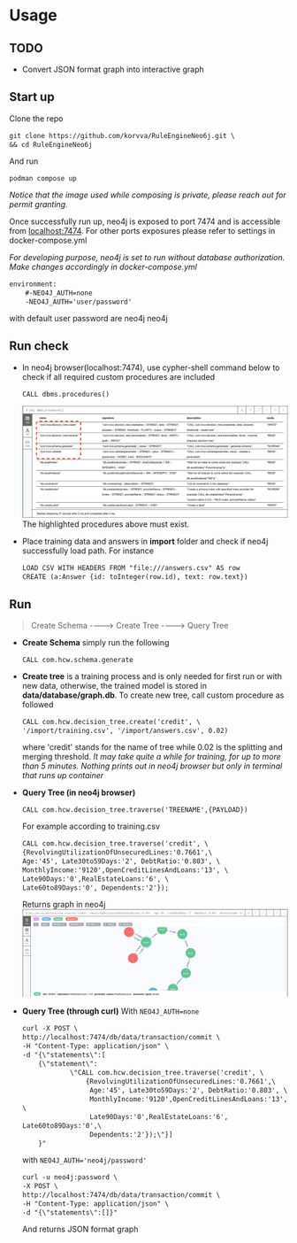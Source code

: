 # Usage

## TODO
* Convert JSON format graph into interactive graph

## Start up
Clone the repo
```shell
git clone https://github.com/korvva/RuleEngineNeo6j.git \
&& cd RuleEngineNeo6j
```
And run
```shell!
podman compose up
```
*Notice that the image used while composing is private, please reach out for permit granting.*

Once successfully run up, neo4j is exposed to port 7474 and is accessible from [localhost:7474](http://localhost:7474). For other ports exposures please refer to settings in docker-compose.yml

*<NOTICE> For developing purpose, neo4j is set to run without database authorization. Make changes accordingly in docker-compose.yml*

```yaml!
environment:
    #-NEO4J_AUTH=none
    -NEO4J_AUTH='user/password'
```
with default user password are neo4j neo4j

## Run check
* In neo4j browser(localhost:7474), use cypher-shell command below to check if all required custom procedures are included
    
    ```cypher-shell!
    CALL dbms.procedures()
    ```
    ![ProcedureList](./assets/ProcedureList.png)
    The highlighted procedures above must exist.
    
* Place training data and answers in **import** folder and check if neo4j successfully load path. For instance
    
    ```Cypher
    LOAD CSV WITH HEADERS FROM "file:///answers.csv" AS row
    CREATE (a:Answer {id: toInteger(row.id), text: row.text})
    ```

## Run 
>Create Schema ----> Create Tree ----> Query Tree
* **Create Schema** simply run the following
    ```Cypher
    CALL com.hcw.schema.generate
    ```
* **Create tree** is a training process and is only needed for first run or with new data, otherwise, the trained model is stored in **data/database/graph.db**. 
    To create new tree, call custom procedure as followed
    
    ```Cypher!
    CALL com.hcw.decision_tree.create('credit', \
    '/import/training.csv', '/import/answers.csv', 0.02)
    ```
    
    where 'credit' stands for the name of tree while 0.02 is the splitting and merging threshold.
*<NOTICE> It may take quite a while for training, for up to more than 5 minutes.*
*<NOTICE> Nothing prints out in neo4j browser but only in terminal that runs up container*
    
* **Query Tree (in neo4j browser)**
    ```Cypher
    CALL com.hcw.decision_tree.traverse('TREENAME',{PAYLOAD})
    ```
    For example according to training.csv
    
    ```Cypher
    CALL com.hcw.decision_tree.traverse('credit', \
    {RevolvingUtilizationOfUnsecuredLines:'0.7661',\
    Age:'45', Late30to59Days:'2', DebtRatio:'0.803', \
    MonthlyIncome:'9120',OpenCreditLinesAndLoans:'13', \
    Late90Days:'0',RealEstateLoans:'6', \
    Late60to89Days:'0', Dependents:'2'});
    ```
    Returns graph in neo4j
    ![output](./assets/out.png)
    
* **Query Tree (through curl)**
    With `NEO4J_AUTH=none`
    ```Shell
    curl -X POST \
  http://localhost:7474/db/data/transaction/commit \
  -H "Content-Type: application/json" \
  -d "{\"statements\":[
		{\"statement\":
                \"CALL com.hcw.decision_tree.traverse('credit', \
                    {RevolvingUtilizationOfUnsecuredLines:'0.7661',\
                     Age:'45', Late30to59Days:'2', DebtRatio:'0.803', \
                     MonthlyIncome:'9120',OpenCreditLinesAndLoans:'13', \
                     Late90Days:'0',RealEstateLoans:'6', Late60to89Days:'0',\
                     Dependents:'2'});\"}]
        }"
    ```
    with `NEO4J_AUTH='neo4j/password'`
    ```shell
    curl -u neo4j:password \
    -X POST \
    http://localhost:7474/db/data/transaction/commit \
    -H "Content-Type: application/json" \
    -d "{\"statements\":[]}"
    ```
    And returns JSON format graph

